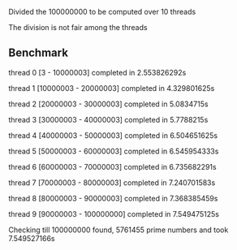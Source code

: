 Divided the 100000000 to be computed over 10 threads

The division is not fair among the threads

Benchmark
----
thread 0 [3 - 10000003] completed in 2.553826292s

thread 1 [10000003 - 20000003] completed in 4.329801625s

thread 2 [20000003 - 30000003] completed in 5.0834715s

thread 3 [30000003 - 40000003] completed in 5.7788215s

thread 4 [40000003 - 50000003] completed in 6.504651625s

thread 5 [50000003 - 60000003] completed in 6.545954333s

thread 6 [60000003 - 70000003] completed in 6.735682291s

thread 7 [70000003 - 80000003] completed in 7.240701583s

thread 8 [80000003 - 90000003] completed in 7.368385459s

thread 9 [90000003 - 100000000] completed in 7.549475125s

Checking till  100000000 found,  5761455  prime numbers and took  7.549527166s
